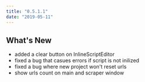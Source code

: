 ```yaml
---
title: "0.5.1.1"
date: "2019-05-11"
---
```


## What's New
- added a clear button on InlineScriptEditor
- fixed a bug that casues errors if script is not inilized
- fixed a bug where new project won't reset urls
- show urls count on main and scraper window